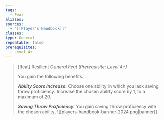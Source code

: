 ```yaml
---
tags:
  - Feat
aliases: 
sources:
  - "[[Player's Handbook]]"
classes: 
type: General
repeatable: false
prerequisites:
  - Level 4+
---
```

>[!feat] Resilient
>_General Feat (Prerequisite: Level 4+)_
>
>You gain the following benefits.
>
>**_Ability Score Increase._** Choose one ability in which you lack saving throw proficiency. Increase the chosen ability score by 1, to a maximum of 20.
>
>**_Saving Throw Proficiency._** You gain saving throw proficiency with the chosen ability.
![[players-handbook-banner-2024.png|banner]]